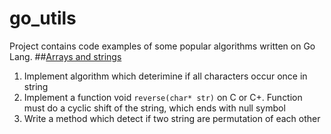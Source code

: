 # go_utils
Project contains code examples of some popular algorithms written on Go Lang.
##[Arrays and strings](https://github.com/yuriymayorov/go_utils/wiki/Arrays-and-strings)
1. Implement algorithm which deterimine if all characters occur once in string
2. Implement a function void `reverse(char* str)` on C or C+. Function must do a cyclic shift of the string, which ends with null symbol
3. Write a method which detect if two string are permutation of each other